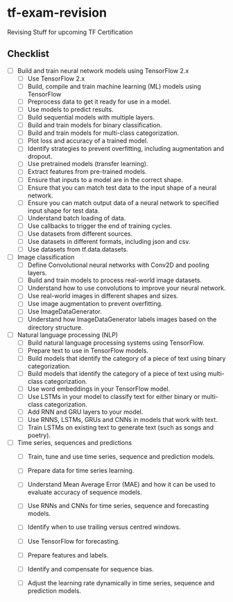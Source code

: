 # tf-exam-revision
Revising Stuff for upcoming TF Certification

## Checklist

- [ ] Build and train neural network models using TensorFlow 2.x
    - [ ]  Use TensorFlow 2.x
    - [ ]  Build, compile and train machine learning (ML) models using TensorFlow
    - [ ] Preprocess data to get it ready for use in a model.
    - [ ] Use models to predict results.
    - [ ] Build sequential models with multiple layers.
    - [ ] Build and train models for binary classification.
    - [ ] Build and train models for multi-class categorization.
    - [ ] Plot loss and accuracy of a trained model.
    - [ ] Identify strategies to prevent overfitting, including augmentation and dropout.
    - [ ] Use pretrained models (transfer learning).
    - [ ] Extract features from pre-trained models.
    - [ ]  Ensure that inputs to a model are in the correct shape.
    - [ ] Ensure that you can match test data to the input shape of a neural network.
    - [ ] Ensure you can match output data of a neural network to specified input shape for test data.
    - [ ] Understand batch loading of data.
    - [ ] Use callbacks to trigger the end of training cycles.
    - [ ] Use datasets from different sources.
    - [ ] Use datasets in different formats, including json and csv.
    - [ ] Use datasets from tf.data.datasets.
- [ ] Image classification
    - [ ] Define Convolutional neural networks with Conv2D and pooling layers.
    - [ ] Build and train models to process real-world image datasets.
    - [ ] Understand how to use convolutions to improve your neural network.
    - [ ] Use real-world images in different shapes and sizes.
    - [ ] Use image augmentation to prevent overfitting.
    - [ ] Use ImageDataGenerator.
    - [ ] Understand how ImageDataGenerator labels images based on the directory structure.
- [ ] Natural language processing (NLP)
    - [ ] Build natural language processing systems using TensorFlow.
    - [ ] Prepare text to use in TensorFlow models.
    - [ ] Build models that identify the category of a piece of text using binary categorization.
    - [ ] Build models that identify the category of a piece of text using multi-class categorization.
    - [ ] Use word embeddings in your TensorFlow model.
    - [ ] Use LSTMs in your model to classify text for either binary or multi-class categorization.
    - [ ] Add RNN and GRU layers to your model.
    - [ ] Use RNNS, LSTMs, GRUs and CNNs in models that work with text.
    - [ ] Train LSTMs on existing text to generate text (such as songs and poetry).
- [ ] Time series, sequences and predictions
    - [ ] Train, tune and use time series, sequence and prediction models.
    - [ ] Prepare data for time series learning.
    - [ ] Understand Mean Average Error (MAE) and how it can be used to evaluate accuracy of sequence models.
    - [ ] Use RNNs and CNNs for time series, sequence and forecasting models.
    - [ ] Identify when to use trailing versus centred windows.
    - [ ] Use TensorFlow for forecasting.
    - [ ] Prepare features and labels.
    - [ ] Identify and compensate for sequence bias.
    - [ ] Adjust the learning rate dynamically in time series, sequence and prediction models.

 



















